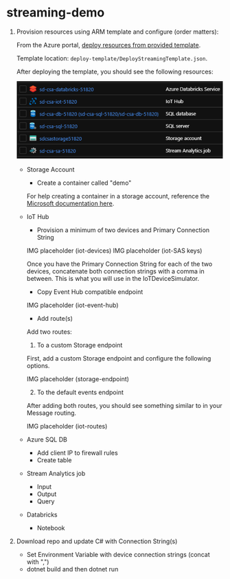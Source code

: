 # streaming-demo

1. Provision resources using ARM template and configure (order matters):

	From the Azure portal, [deploy resources from provided template](https://docs.microsoft.com/en-us/azure/azure-resource-manager/templates/quickstart-create-templates-use-the-portal#edit-and-deploy-the-template). 
	
	Template location: `deploy-template/DeployStreamingTemplate.json`.
	
	After deploying the template, you should see the following resources:
	
	![img](https://github.com/GLRAzure/streaming-demo/blob/master/img/template-resources.png)

    * Storage Account
			
      * Create a container called "demo"
      
      For help creating a container in a storage account, reference the [Microsoft documentation here](https://docs.microsoft.com/en-us/azure/storage/blobs/storage-quickstart-blobs-portal#create-a-container).
      
    * IoT Hub
			
      * Provision a minimum of two devices and Primary Connection String
      
      IMG placeholder (iot-devices)
      IMG placeholder (iot-SAS keys)
      
      Once you have the Primary Connection String for each of the two devices, concatenate both connection strings with a comma in between. This is what you will use in the IoTDeviceSimulator.
      
      * Copy Event Hub compatible endpoint
      
      IMG placeholder (iot-event-hub)
      
      * Add route(s)
      
      Add two routes:  
      
      1. To a custom Storage endpoint
      
      First, add a custom Storage endpoint and configure the following options.
      
      IMG placeholder (storage-endpoint)
      
      2. To the default events endpoint
      
      After adding both routes, you should see something similar to in your Message routing.
      
      IMG placeholder (iot-routes)
      
    * Azure SQL DB
    
      * Add client IP to firewall rules
      * Create table
      
    * Stream Analytics job
    
      * Input
      * Output
      * Query
      
    * Databricks
    
      * Notebook
			
2. Download repo and update C# with Connection String(s)
	
    * Set Environment Variable with device connection strings (concat with ",")
    * dotnet build and then dotnet run
